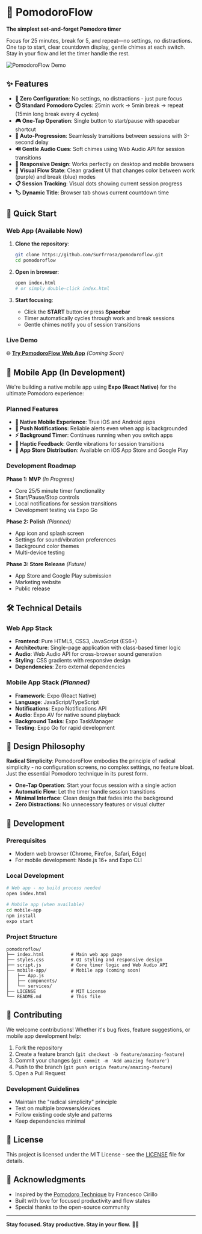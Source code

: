 # 🍅 PomodoroFlow

**The simplest set-and-forget Pomodoro timer**

Focus for 25 minutes, break for 5, and repeat—no settings, no distractions. One tap to start, clear countdown display, gentle chimes at each switch. Stay in your flow and let the timer handle the rest.

![PomodoroFlow Demo](https://via.placeholder.com/600x400/667eea/ffffff?text=PomodoroFlow+Timer)

## ✨ Features

- **🎯 Zero Configuration**: No settings, no distractions - just pure focus
- **⏱️ Standard Pomodoro Cycles**: 25min work → 5min break → repeat (15min long break every 4 cycles)
- **🎮 One-Tap Operation**: Single button to start/pause with spacebar shortcut
- **🔄 Auto-Progression**: Seamlessly transitions between sessions with 3-second delay
- **🔊 Gentle Audio Cues**: Soft chimes using Web Audio API for session transitions
- **📱 Responsive Design**: Works perfectly on desktop and mobile browsers
- **🎨 Visual Flow State**: Clean gradient UI that changes color between work (purple) and break (blue) modes
- **📋 Session Tracking**: Visual dots showing current session progress
- **🏷️ Dynamic Title**: Browser tab shows current countdown time

## 🚀 Quick Start

### Web App (Available Now)

1. **Clone the repository**:
   ```bash
   git clone https://github.com/Surfrrosa/pomodoroflow.git
   cd pomodoroflow
   ```

2. **Open in browser**:
   ```bash
   open index.html
   # or simply double-click index.html
   ```

3. **Start focusing**:
   - Click the **START** button or press **Spacebar**
   - Timer automatically cycles through work and break sessions
   - Gentle chimes notify you of session transitions

### Live Demo

🌐 **[Try PomodoroFlow Web App](https://surfrrosa.github.io/pomodoroflow)** *(Coming Soon)*

## 📱 Mobile App (In Development)

We're building a native mobile app using **Expo (React Native)** for the ultimate Pomodoro experience:

### Planned Features
- **📲 Native Mobile Experience**: True iOS and Android apps
- **🔔 Push Notifications**: Reliable alerts even when app is backgrounded
- **⚡ Background Timer**: Continues running when you switch apps
- **📳 Haptic Feedback**: Gentle vibrations for session transitions
- **🏪 App Store Distribution**: Available on iOS App Store and Google Play

### Development Roadmap

**Phase 1: MVP** *(In Progress)*
- Core 25/5 minute timer functionality
- Start/Pause/Stop controls
- Local notifications for session transitions
- Development testing via Expo Go

**Phase 2: Polish** *(Planned)*
- App icon and splash screen
- Settings for sound/vibration preferences
- Background color themes
- Multi-device testing

**Phase 3: Store Release** *(Future)*
- App Store and Google Play submission
- Marketing website
- Public release

## 🛠️ Technical Details

### Web App Stack
- **Frontend**: Pure HTML5, CSS3, JavaScript (ES6+)
- **Architecture**: Single-page application with class-based timer logic
- **Audio**: Web Audio API for cross-browser sound generation
- **Styling**: CSS gradients with responsive design
- **Dependencies**: Zero external dependencies

### Mobile App Stack *(Planned)*
- **Framework**: Expo (React Native)
- **Language**: JavaScript/TypeScript
- **Notifications**: Expo Notifications API
- **Audio**: Expo AV for native sound playback
- **Background Tasks**: Expo TaskManager
- **Testing**: Expo Go for rapid development

## 🎨 Design Philosophy

**Radical Simplicity**: PomodoroFlow embodies the principle of radical simplicity - no configuration screens, no complex settings, no feature bloat. Just the essential Pomodoro technique in its purest form.

- **One-Tap Operation**: Start your focus session with a single action
- **Automatic Flow**: Let the timer handle session transitions
- **Minimal Interface**: Clean design that fades into the background
- **Zero Distractions**: No unnecessary features or visual clutter

## 🔧 Development

### Prerequisites
- Modern web browser (Chrome, Firefox, Safari, Edge)
- For mobile development: Node.js 16+ and Expo CLI

### Local Development
```bash
# Web app - no build process needed
open index.html

# Mobile app (when available)
cd mobile-app
npm install
expo start
```

### Project Structure
```
pomodoroflow/
├── index.html          # Main web app page
├── styles.css          # UI styling and responsive design
├── script.js           # Core timer logic and Web Audio API
├── mobile-app/         # Mobile app (coming soon)
│   ├── App.js
│   ├── components/
│   └── services/
├── LICENSE             # MIT License
└── README.md           # This file
```

## 🤝 Contributing

We welcome contributions! Whether it's bug fixes, feature suggestions, or mobile app development help:

1. Fork the repository
2. Create a feature branch (`git checkout -b feature/amazing-feature`)
3. Commit your changes (`git commit -m 'Add amazing feature'`)
4. Push to the branch (`git push origin feature/amazing-feature`)
5. Open a Pull Request

### Development Guidelines
- Maintain the "radical simplicity" principle
- Test on multiple browsers/devices
- Follow existing code style and patterns
- Keep dependencies minimal

## 📄 License

This project is licensed under the MIT License - see the [LICENSE](LICENSE) file for details.

## 🙏 Acknowledgments

- Inspired by the [Pomodoro Technique](https://francescocirillo.com/pages/pomodoro-technique) by Francesco Cirillo
- Built with love for focused productivity and flow states
- Special thanks to the open-source community

---

**Stay focused. Stay productive. Stay in your flow.** 🍅✨  
